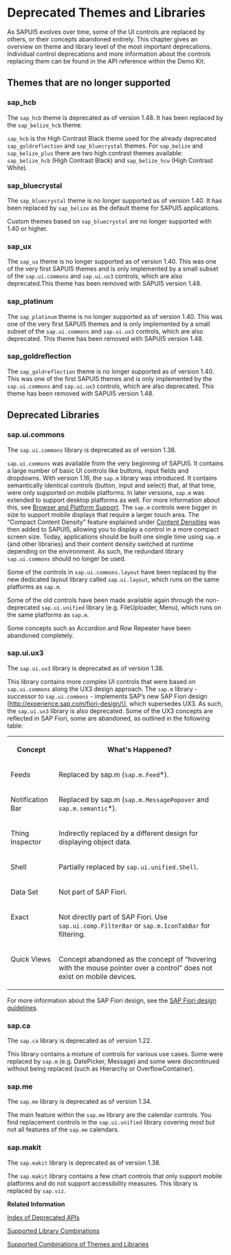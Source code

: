 <!-- loioa87ca843bcee469f82a9072927a7dcdb -->

# Deprecated Themes and Libraries

As SAPUI5 evolves over time, some of the UI controls are replaced by others, or their concepts abandoned entirely. This chapter gives an overview on theme and library level of the most important deprecations. Individual control deprecations and more information about the controls replacing them can be found in the API reference within the Demo Kit.



## Themes that are no longer supported



### sap\_hcb

The `sap_hcb` theme is deprecated as of version 1.48. It has been replaced by the `sap_belize_hcb` theme.

`sap_hcb` is the High Contrast Black theme used for the already deprecated `sap_goldreflection` and `sap_bluecrystal` themes. For `sap_belize` and `sap_belize_plus` there are two high contrast themes available: `sap_belize_hcb` \(High Contrast Black\) and `sap_belize_hcw` \(High Contrast White\).



### sap\_bluecrystal

The `sap_bluecrystal` theme is no longer supported as of version 1.40. It has been replaced by `sap_belize` as the default theme for SAPUI5 applications.

Custom themes based on `sap_bluecrystal` are no longer supported with 1.40 or higher.



### sap\_ux

The `sap_ux` theme is no longer supported as of version 1.40. This was one of the very first SAPUI5 themes and is only implemented by a small subset of the `sap.ui.commons` and `sap.ui.ux3` controls, which are also deprecated.This theme has been removed with SAPUI5 version 1.48.



### sap\_platinum

The `sap_platinum` theme is no longer supported as of version 1.40. This was one of the very first SAPUI5 themes and is only implemented by a small subset of the `sap.ui.commons` and `sap.ui.ux3` controls, which are also deprecated. This theme has been removed with SAPUI5 version 1.48.



### sap\_goldreflection

The `sap_goldreflection` theme is no longer supported as of version 1.40. This was one of the first SAPUI5 themes and is only implemented by the `sap.ui.commons` and `sap.ui.ux3` controls, which are also deprecated. This theme has been removed with SAPUI5 version 1.48.



## Deprecated Libraries



### sap.ui.commons

The `sap.ui.commons` library is deprecated as of version 1.38.

`sap.ui.commons` was available from the very beginning of SAPUI5. It contains a large number of basic UI controls like buttons, input fields and dropdowns. With version 1.16, the `sap.m` library was introduced. It contains semantically identical controls \(button, input and select\) that, at that time, were only supported on mobile platforms. In later versions, `sap.m` was extended to support desktop platforms as well. For more information about this, see [Browser and Platform Support](browser-and-platform-support-74b59ef.md). The `sap.m` controls were bigger in size to support mobile displays that require a larger touch area. The “Compact Content Density” feature explained under [Content Densities](../04_Essentials/content-densities-e54f729.md) was then added to SAPUI5, allowing you to display a control in a more compact screen size. Today, applications should be built one single time using `sap.m` \(and other libraries\) and their content density switched at runtime depending on the environment. As such, the redundant library `sap.ui.commons` should no longer be used.

Some of the controls in `sap.ui.commons.layout` have been replaced by the new dedicated layout library called `sap.ui.layout`, which runs on the same platforms as `sap.m`.

Some of the old controls have been made available again through the non-deprecated `sap.ui.unified` library \(e.g. FileUploader, Menu\), which runs on the same platforms as `sap.m`.

Some concepts such as Accordion and Row Repeater have been abandoned completely.



### sap.ui.ux3

The `sap.ui.ux3` library is deprecated as of version 1.38.

This library contains more complex UI controls that were based on `sap.ui.commons` along the UX3 design approach. The `sap.m` library - successor to `sap.ui.commons` - implements SAP’s new SAP Fiori design \[http://experience.sap.com/fiori-design/\], which supersedes UX3. As such, the `sap.ui.ux3` library is also deprecated. Some of the UX3 concepts are reflected in SAP Fiori, some are abandoned, as outlined in the following table:


<table>
<tr>
<th valign="top">

Concept



</th>
<th valign="top">

What's Happened?



</th>
</tr>
<tr>
<td valign="top">

Feeds



</td>
<td valign="top">

Replaced by sap.m \(`sap.m.Feed`\*\).



</td>
</tr>
<tr>
<td valign="top">

Notification Bar



</td>
<td valign="top">

Replaced by sap.m \(`sap.m.MessagePopover` and `sap.m.semantic`\*\).



</td>
</tr>
<tr>
<td valign="top">

Thing Inspector



</td>
<td valign="top">

Indirectly replaced by a different design for displaying object data.



</td>
</tr>
<tr>
<td valign="top">

Shell



</td>
<td valign="top">

Partially replaced by `sap.ui.unified.Shell`.



</td>
</tr>
<tr>
<td valign="top">

Data Set



</td>
<td valign="top">

Not part of SAP Fiori.



</td>
</tr>
<tr>
<td valign="top">

Exact



</td>
<td valign="top">

Not directly part of SAP Fiori. Use `sap.ui.comp.FilterBar` or `sap.m.IconTabBar` for filtering.



</td>
</tr>
<tr>
<td valign="top">

Quick Views



</td>
<td valign="top">

Concept abandoned as the concept of “hovering with the mouse pointer over a control” does not exist on mobile devices.



</td>
</tr>
</table>

For more information about the SAP Fiori design, see the [SAP Fiori design guidelines](http://experience.sap.com/fiori-design/).



### sap.ca

The `sap.ca` library is deprecated as of version 1.22.

This library contains a mixture of controls for various use cases. Some were replaced by `sap.m` \(e.g. DatePicker, Message\) and some were discontinued without being replaced \(such as Hierarchy or OverflowContainer\).



### sap.me

The `sap.me` library is deprecated as of version 1.34.

The main feature within the `sap.me` library are the calendar controls. You find replacement controls in the `sap.ui.unified` library covering most but not all features of the `sap.me` calendars.



### sap.makit

The `sap.makit` library is deprecated as of version 1.38.

The `sap.makit` library contains a few chart controls that only support mobile platforms and do not support accessibility measures. This library is replaced by `sap.viz`.

**Related Information**  


[Index of Deprecated APIs](https://ui5.sap.com/#/api/deprecated)

[Supported Library Combinations](supported-library-combinations-363cd16.md "SAPUI5 provides a set of JavaScript and CSS libraries, which can be combined in an application using the combinations that are supported.")

[Supported Combinations of Themes and Libraries](supported-combinations-of-themes-and-libraries-38ff8c2.md "This chapter gives an overview of the possible combinations of themes and libraries for the SAPUI5 versions that are still in maintenance.")

